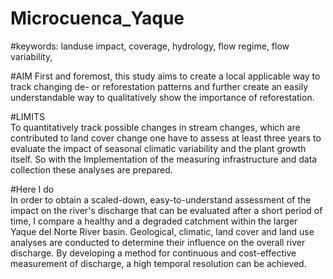 # Microcuenca_Yaque

#keywords: landuse impact, coverage, hydrology, flow regime, flow variability, 

#AIM
First and foremost, this study aims to create a local applicable way to track changing de- or reforestation patterns and further create an easily understandable way to qualitatively show the importance of reforestation.  

#LIMITS  
To quantitatively track possible changes in stream changes, which are contributed to land cover change one have to assess at least three years to evaluate the impact of seasonal climatic variability and the plant growth itself. So with the Implementation of the measuring infrastructure and data collection these analyses are prepared.   

#Here I do    
In order to obtain a scaled-down, easy-to-understand assessment of the impact on the river's discharge that can be evaluated after a short period of time, I compare a healthy and a degraded catchment within the larger Yaque del Norte River basin. Geological, climatic, land cover and land use analyses are conducted to determine their influence on the overall river discharge. By developing a method for continuous and cost-effective measurement of discharge, a high temporal resolution can be achieved.
 
